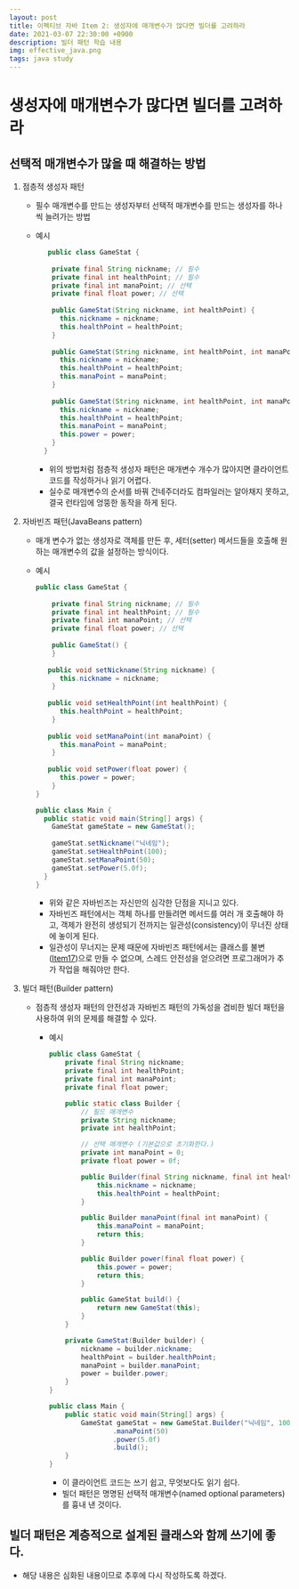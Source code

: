 ```yaml
---
layout: post
title: 이펙티브 자바 Item 2: 생성자에 매개변수가 많다면 빌더를 고려하라
date: 2021-03-07 22:30:00 +0900
description: 빌더 패턴 학습 내용
img: effective_java.png
tags: java study
---
```


# 생성자에 매개변수가 많다면 빌더를 고려하라

## 선택적 매개변수가 많을 때 해결하는 방법

1. 점층적 생성자 패턴

   - 필수 매개변수를 만드는 생성자부터 선택적 매개변수를 만드는 생성자를 하나씩 늘려가는 방법

   - 예시

     ```java
     	public class GameStat {
         
         private final String nickname; // 필수
         private final int healthPoint; // 필수
         private final int manaPoint; // 선택
         private final float power; // 선택
         
         public GameStat(String nickname, int healthPoint) {
           this.nickname = nickname;
           this.healthPoint = healthPoint;
         }
         
         public GameStat(String nickname, int healthPoint, int manaPoint) {
           this.nickname = nickname;
           this.healthPoint = healthPoint;
           this.manaPoint = manaPoint;
         }
         
         public GameStat(String nickname, int healthPoint, int manaPoint, int power) {
           this.nickname = nickname;
           this.healthPoint = healthPoint;
           this.manaPoint = manaPoint;
           this.power = power;
         }
       }
     ```

     - 위의 방법처럼 점층적 생성자 패턴은 매개변수 개수가 많아지면 클라이언트 코드를 작성하거나 읽기 어렵다.
     - 실수로 매개변수의 순서를 바꿔 건네주더라도 컴파일러는 알아채지 못하고, 결국 런타임에 엉뚱한 동작을 하게 된다.

2. 자바빈즈 패턴(JavaBeans pattern)

   - 매개 변수가 없는 생성자로 객체를 만든 후, 세터(setter) 메서드들을 호출해 원하는 매개변수의 값을 설정하는 방식이다.

   - 예시

     ```java
     public class GameStat {
         
         private final String nickname; // 필수
         private final int healthPoint; // 필수
         private final int manaPoint; // 선택
         private final float power; // 선택
         
         public GameStat() {
         }
       	
       	public void setNickname(String nickname) {
           this.nickname = nickname;
         }
       
       	public void setHealthPoint(int healthPoint) {
           this.healthPoint = healthPoint;
         }
       
       	public void setManaPoint(int manaPoint) {
           this.manaPoint = manaPoint;
         }
       
       	public void setPower(float power) {
           this.power = power;
         }
     }
     
     public class Main {
       public static void main(String[] args) {
         GameStat gameState = new GameStat();
         
         gameStat.setNickname("닉네임");
         gameStat.setHealthPoint(100);
         gameStat.setManaPoint(50);
         gameStat.setPower(5.0f);
       }
     }
     ```

     - 위와 같은 자바빈즈는 자신만의 심각한 단점을 지니고 있다.
     - 자바빈즈 패턴에서는 객체 하나를 만들려면 메서드를 여러 개 호출해야 하고, 객제가 완전히 생성되기 전까지는 일관성(consistency)이 무너진 상태에 놓이게 된다.
     - 일관성이 무너지는 문제 때문에 자바빈즈 패턴에서는 클래스를 불변([Item17](https://lns13301.github.io/github-blog/))으로 만들 수 없으며, 스레드 안전성을 얻으려면 프로그래머가 추가 작업을 해줘야만 한다.

3. 빌더 패턴(Builder pattern)

   - 점층적 생성자 패턴의 안전성과 자바빈즈 패턴의 가독성을 겸비한 빌더 패턴을 사용하여 위의 문제를 해결할 수 있다.

     - 예시

       ```java
       public class GameStat {
           private final String nickname;
           private final int healthPoint;
           private final int manaPoint;
           private final float power;
       
           public static class Builder {
               // 필드 매개변수
               private String nickname;
               private int healthPoint;
       
               // 선택 매개변수 (기본값으로 초기화한다.)
               private int manaPoint = 0;
               private float power = 0f;
       
               public Builder(final String nickname, final int healthPoint) {
                   this.nickname = nickname;
                   this.healthPoint = healthPoint;
               }
       
               public Builder manaPoint(final int manaPoint) {
                   this.manaPoint = manaPoint;
                   return this;
               }
       
               public Builder power(final float power) {
                   this.power = power;
                   return this;
               }
       
               public GameStat build() {
                   return new GameStat(this);
               }
           }
       
           private GameStat(Builder builder) {
               nickname = builder.nickname;
               healthPoint = builder.healthPoint;
               manaPoint = builder.manaPoint;
               power = builder.power;
           }
       }
       
       public class Main {
           public static void main(String[] args) {
               GameStat gameStat = new GameStat.Builder("닉네임", 100)
                       .manaPoint(50)
                       .power(5.0f)
                       .build();
           }
       }
       ```

       - 이 클라이언트 코드는 쓰기 쉽고, 무엇보다도 읽기 쉽다.
       - 빌더 패턴은 명명된 선택적 매개변수(named optional parameters)를 흉내 낸 것이다.

## 빌더 패턴은 계층적으로 설계된 클래스와 함께 쓰기에 좋다.

- 해당 내용은 심화된 내용이므로 추후에 다시 작성하도록 하겠다.